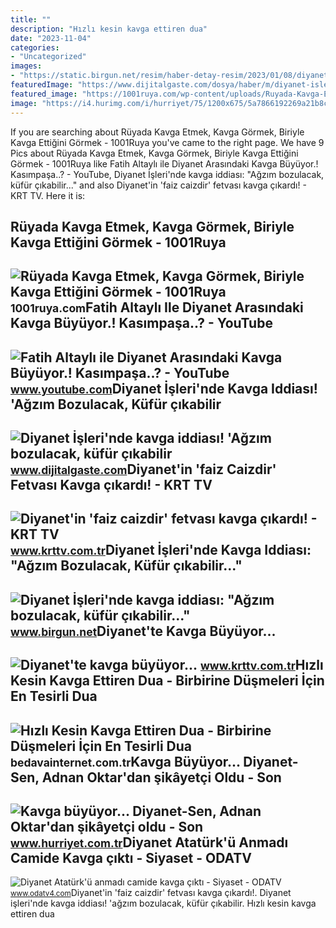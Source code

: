 ```yaml
---
title: ""
description: "Hızlı kesin kavga ettiren dua"
date: "2023-11-04"
categories:
- "Uncategorized"
images:
- "https://static.birgun.net/resim/haber-detay-resim/2023/01/08/diyanet-isleri-nde-kavga-iddiasi-agzim-bozulacak-kufur-cikabilir-1111122-5.jpg"
featuredImage: "https://www.dijitalgaste.com/dosya/haber/m/diyanet-isleri-nde-kavga-iddia_1673171120_rcyLsB.jpg"
featured_image: "https://1001ruya.com/wp-content/uploads/Ruyada-Kavga-Etmek-Kavga-Gormek-Biriyle-Kavga-Ettigini-Gormek-sevgiliyle-babayla-anneyle-kardesle-ne-demek-diyanet-768x432.jpg"
image: "https://i4.hurimg.com/i/hurriyet/75/1200x675/5a7866192269a21b8c07ef05.jpg"
---
```


If you are searching about Rüyada Kavga Etmek, Kavga Görmek, Biriyle Kavga Ettiğini Görmek - 1001Ruya you've came to the right page. We have 9 Pics about Rüyada Kavga Etmek, Kavga Görmek, Biriyle Kavga Ettiğini Görmek - 1001Ruya like Fatih Altaylı ile Diyanet Arasındaki Kavga Büyüyor.! Kasımpaşa..? - YouTube, Diyanet İşleri'nde kavga iddiası: "Ağzım bozulacak, küfür çıkabilir..." and also Diyanet'in 'faiz caizdir' fetvası kavga çıkardı! - KRT TV. Here it is:

Rüyada Kavga Etmek, Kavga Görmek, Biriyle Kavga Ettiğini Görmek - 1001Ruya
--------------------------------------------------------------------------

 ![Rüyada Kavga Etmek, Kavga Görmek, Biriyle Kavga Ettiğini Görmek - 1001Ruya](https://1001ruya.com/wp-content/uploads/Ruyada-Kavga-Etmek-Kavga-Gormek-Biriyle-Kavga-Ettigini-Gormek-sevgiliyle-babayla-anneyle-kardesle-ne-demek-diyanet-768x432.jpg) <small>1001ruya.com</small>Fatih Altaylı Ile Diyanet Arasındaki Kavga Büyüyor.! Kasımpaşa..? - YouTube
---------------------------------------------------------------------------

 ![Fatih Altaylı ile Diyanet Arasındaki Kavga Büyüyor.! Kasımpaşa..? - YouTube](https://i.ytimg.com/vi/VY_OVU-aGNU/maxresdefault.jpg) <small>www.youtube.com</small>Diyanet İşleri'nde Kavga Iddiası! 'Ağzım Bozulacak, Küfür çıkabilir
-------------------------------------------------------------------

 ![Diyanet İşleri'nde kavga iddiası! 'Ağzım bozulacak, küfür çıkabilir](https://www.dijitalgaste.com/dosya/haber/m/diyanet-isleri-nde-kavga-iddia_1673171120_rcyLsB.jpg) <small>www.dijitalgaste.com</small>Diyanet'in 'faiz Caizdir' Fetvası Kavga çıkardı! - KRT TV
---------------------------------------------------------

 ![Diyanet'in 'faiz caizdir' fetvası kavga çıkardı! - KRT TV](https://krttvcomtr.teimg.com/crop/1280x720/krttv-com-tr/images/haberler/2020/01/diyanet_in_faiz_caizdir_fetvasi_kavga_cikardi_h24927_ff4d3.jpg) <small>www.krttv.com.tr</small>Diyanet İşleri'nde Kavga Iddiası: "Ağzım Bozulacak, Küfür çıkabilir..."
-----------------------------------------------------------------------

 ![Diyanet İşleri'nde kavga iddiası: "Ağzım bozulacak, küfür çıkabilir..."](https://static.birgun.net/resim/haber-detay-resim/2023/01/08/diyanet-isleri-nde-kavga-iddiasi-agzim-bozulacak-kufur-cikabilir-1111122-5.jpg) <small>www.birgun.net</small>Diyanet'te Kavga Büyüyor...
---------------------------

 ![Diyanet'te kavga büyüyor...](https://www.krttv.com.tr/images/haberler/2023/01/diyanet_te_kavga_buyuyor_h143246_77f35.jpg) <small>www.krttv.com.tr</small>Hızlı Kesin Kavga Ettiren Dua - Birbirine Düşmeleri İçin En Tesirli Dua
-----------------------------------------------------------------------

 ![Hızlı Kesin Kavga Ettiren Dua - Birbirine Düşmeleri İçin En Tesirli Dua](https://bedavainternet.com.tr/wp-content/uploads/2023/10/Hizli-kavga-ettiren-dua.webp) <small>bedavainternet.com.tr</small>Kavga Büyüyor... Diyanet-Sen, Adnan Oktar'dan şikâyetçi Oldu - Son
------------------------------------------------------------------

 ![Kavga büyüyor... Diyanet-Sen, Adnan Oktar'dan şikâyetçi oldu - Son](https://i4.hurimg.com/i/hurriyet/75/1200x675/5a7866192269a21b8c07ef05.jpg) <small>www.hurriyet.com.tr</small>Diyanet Atatürk'ü Anmadı Camide Kavga çıktı - Siyaset - ODATV
-------------------------------------------------------------

 ![Diyanet Atatürk'ü anmadı camide kavga çıktı - Siyaset - ODATV](https://cdn.odatv4.com/images/2023_03/2023_03_17/odatv_image_66__c3261bd83cf842.jpg) <small>www.odatv4.com</small>Diyanet'in 'faiz caizdir' fetvası kavga çıkardı!. Diyanet i̇şleri'nde kavga iddiası! 'ağzım bozulacak, küfür çıkabilir. Hızlı kesin kavga ettiren dua
